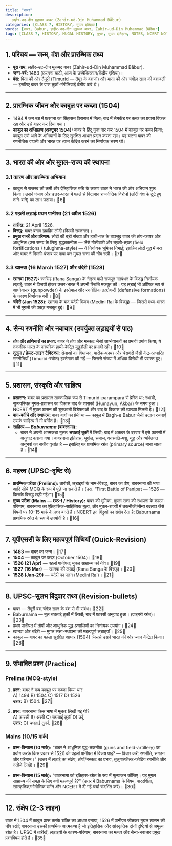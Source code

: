 ```yaml
---
title: "बाबर"
description: 
   ज़हीर-उद-दीन मुहम्मद बाबर (Zahir-ud-Din Muhammad Bābur)
categories: [CLASS 7, HISTORY, मुग़ल इतिहास]
words: [बाबर, Babur, ज़हीर-उद-दीन मुहम्मद बाबर, Zahir-ud-Din Muhammad Bābur]
tags: [CLASS 7, HISTORY, MUGAL HISTORY, मुग़ल, मुग़ल इतिहास, NOTES, NCERT NOTES]
---
```


## 1. परिचय — जन्म, वंश और प्रारम्भिक तथ्य
- **पूरा नाम:** ज़हीर-उद-दीन मुहम्मद बाबर (Zahir-ud-Din Muhammad Bābur).  
- **जन्म-वर्ष:** 1483 (फ़रग़ना घाटी, आज के उज़्बेकिस्तान/केंद्रीय एशिया)।   
- **वंश:** पिता की ओर तैमूरी (Timurid — तैमूर के वंशजो) और माता की ओर चंगीज़ खान की वंशावली — इसलिए बाबर के पास तुर्को-मंगोलियाई वंशीय दावे थे। 

---

## 2. प्रारम्भिक जीवन और काबुल पर कब्ज़ा (1504)
- 1494 में कम उम्र में फ़रग़ना का सिंहासन विरासत में मिला; बाद में सैमर्कंड पर कब्ज़ का प्रयास विफल रहा और उसे बाहर कर दिया गया।   
- **काबुल का अधिग्रहण (अक्टूबर 1504):** बाबर ने हिंदू कुश पार कर 1504 में काबुल पर कब्ज़ किया; काबुल उसे आगे के अभियानों के लिए सुरक्षित आधार प्रदान करता रहा। यह घटना बाबर की रणनीतिक वापसी और भारत पर ध्यान केंद्रित करने का निर्णायक चरण थी। 

---

## 3. भारत की ओर और मुग़ल-राज्य की स्थापना  
### 3.1 कारण और प्रारम्भिक अभियान
- काबुल से राजस्व की कमी और ऐतिहासिक रुचि के कारण बाबर ने भारत की ओर अभियान शुरू किया। उसने पंजाब और उत्तर-भारत में पहले से विद्यमान राजनीतिक विरोधों (लोदी वंश के टूटे हुए ताने-बाने) का लाभ उठाया। 6

### 3.2 पहली लड़ाईः प्रथम पानीपत (21 अप्रैल 1526)
- **तारीख:** 21 April 1526.  
- **विरुद्ध:** बाबर बनाम इब्राहिम लोदी (दिल्ली सल्तनत)।  
- **प्रमुख वजहें और परिणाम:** लोदी की बड़ी संख्या और हाथी-बल के बावजूद बाबर की तोप-फायर और आधुनिक (उस समय के लिए) युद्धतकनीक — जैसे गोलीबारी और तख़्तो-तख़्त (field fortifications / tulughma-style) — ने निर्णायक भूमिका निभाई; इब्राहिम लोदी युद्ध में मरा और बाबर ने दिल्ली-पंजाब पर दावा कर मुघल सत्ता की नींव रखी। 7

### 3.3 खानवा (16 March 1527) और चंदेरी (1528)
- **खानवा (1527):** रणसिंह (Rana Sanga) के नेतृत्व वाले राजपूत गठबंधन के विरुद्ध निर्णायक लड़ाई; बाबर ने विजयी होकर उत्तर-भारत में अपनी स्थिति मजबूत की। यह लड़ाई भी आंशिक रूप से आग्नेयास्त्र (gunpowder) के इस्तेमाल और रणनीतिक तख़्तेबन्दी (defensive formations) के कारण निर्णायक बनी। 8  
- **चंदेरी (Jan 1528):** खानवा के बाद चंदेरी विजय (Medini Rai के विरुद्ध) — जिससे मध्य-भारत में भी मुग़लों की पकड़ मजबूत हुई। 9

---

## 4. सैन्य रणनीति और नवाचार (उपर्युक्त लड़ाइयों से पाठ)
- **तोप और हाथियारों का प्रभाव:** बाबर ने तोप और मस्कट जैसी आग्नेयास्त्रों का प्रभावी प्रयोग किया; ये तकनीक भारत के पारंपरिक हाथी-केंद्रित युद्धशैली पर प्रभावी रहीं। 10  
- **तुलुमा / फ़ेल्ट-लाइन टैक्टिक्स:** सेनाओं का विभाजन, बारीक-फायर और घेराबंदी जैसी केंद्र-आधारित रणनीतियाँ (Timurid-स्त्रोत) इस्तेमाल की गईं — जिससे संख्या में अधिक विरोधी भी परास्त हुए। 11

---

## 5. प्रशासन, संस्कृति और साहित्य
- **प्रशासन:** बाबर का प्रशासन तात्कालिक रूप से Timurid-paramparā से प्रेरित था; स्थायी, सुव्यवस्थित मुगल-प्रशासन का विकास बाद के शासकों (Humayun, Akbar) के समय हुआ। NCERT में मुघल शासन की शुरुआती विशेषताओं और बाद के विकास की व्याख्या मिलती है। 12  
- **बाग-बगीचे और स्थापत्य:** बाबर बागों का प्रेमी था — काबुल में Bagh-e Babur जैसी उद्यान रचनाएँ उसके साहित्य में भी वर्णित हैं। 13  
- **साहित्य — _Baburnama_ (बाबरनामा):**  
  - बाबर ने अपनी आत्मकथा मूलतः **चघताई तुर्की** में लिखी; बाद में अकबर के दरबार में इसे फ़ारसी में अनुवाद कराया गया। बाबरनामा इतिहास, भूगोल, समाज, वनस्पति-पशु, युद्ध और व्यक्तिगत अनुभवों का सजीव वृत्तांत है — इसलिए यह प्राथमिक स्रोत (primary source) माना जाता है। 14

---

## 6. महत्त्व (UPSC-दृष्टि से)
- **प्रारम्भिक परीक्षा (Prelims):** तारीखें, लड़ाइयों के नाम-विरुद्ध, बाबर का वंश, बाबरनामा की भाषा आदि सीधे MCQ के रूप में पूछे जा सकते हैं। (उदा. “First Battle of Panipat — 1526 — किसके विरुद्ध लड़ी गई?”) 15  
- **मुख्य परीक्षा (Mains — GS-I / History):** बाबर की भूमिका, मुघल सत्ता की स्थापना के कारण-परिणाम, बाबरनामा का ऐतिहासिक-साहित्यिक मूल्य, और मुघल-राज्यों में तकनीकी/सैन्य बदलाव जैसे विषयों पर 10–15 मार्क के प्रश्न बनते हैं। NCERT इन बिंदुओं का संक्षेप देता है; Baburnama प्राथमिक स्रोत के रूप में उपयोगी है। 16

---

## 7. यूपीएससी के लिए महत्वपूर्ण तिथियाँ (Quick-Revision)
- **1483** — बाबर का जन्म। 17  
- **1504** — काबुल पर कब्ज़ (October 1504)। 18  
- **1526 (21 Apr)** — पहली पानीपत; मुघल साम्राज्य की नींव। 19  
- **1527 (16 Mar)** — खानवा की लड़ाई (Rana Sanga के विरुद्ध)। 20  
- **1528 (Jan-29)** — चंदेरी का पतन (Medini Rai)। 21

---

## 8. UPSC-सुलभ बिंदुवार तथ्य (Revision-bullets)
- बाबर — तैमूरी वंश,चंगेज़ ख़ान के वंश से भी संबंध। 22  
- Baburnama — मूल चघताई तुर्की में लिखी; बाद में फ़ारसी अनुवाद हुआ। (प्राइमरी स्रोत)। 23  
- प्रथम पानीपत में तोपों और आधुनिक युद्ध-प्रणालियों का निर्णायक उपयोग। 24  
- खानवा और चंदेरी — मुग़ल सत्ता-स्थापना की महत्वपूर्ण लड़ाइयाँ। 25  
- काबुल — बाबर का पहला सुरक्षित आधार (1504) जिससे उसने भारत की ओर ध्यान केंद्रित किया। 26

---

## 9. संभावित प्रश्न (Practice)
### Prelims (MCQ-style)
1. **प्रश्न:** बाबर ने कब काबुल पर कब्जा किया था?  
   A) 1494 B) 1504 C) 1517 D) 1526  
   **उत्तर:** B) 1504. 27

2. **प्रश्न:** बाबरनामा किस भाषा में मूलतः लिखी गई थी?  
   A) फारसी B) अरबी C) चघताई तुर्की D) उर्दू  
   **उत्तर:** C) चघताई तुर्की. 28

### Mains (10/15 मार्क)
- **प्रश्न-विन्यास (10 मार्क):** "बाबर ने आधुनिक युद्ध-तकनीक (guns and field-artillery) का प्रयोग करके किस प्रकार से 1526 की पहली पानीपत में विजय पाई? — विचार करें: रणनीति, संगठन और परिणाम।" (उत्तर में लड़ाई का संक्षेप, तोपों/मस्कट का प्रभाव, तुलुगा/फील्ड-फोर्टिंग रणनीति और नतीजे लिखें)। 29

- **प्रश्न-विन्यास (15 मार्क):** "बाबरनामा को इतिहास-स्रोत के रूप में मूल्यांकन कीजिए। यह मुग़ल साम्राज्य की समझ के लिए क्यों महत्वपूर्ण है?" (उत्तर में Baburnama के विषय, पारदर्शिता, सांस्कृतिक/भौगोलिक वर्णन और NCERT में दी गई चर्चा संदर्भित करें)। 30

---

## 12. संक्षेप (2-3 लाइन)
बाबर ने 1504 में काबुल प्राप्त करके शक्ति का आधार बनाया, 1526 में पानीपत जीतकर मुघल शासन की नींव रखी; बाबरनामा उसकी प्राथमिक आत्मकथा है जो इतिहासिक और सांस्कृतिक दोनों दृष्टियों से अमूल्य स्रोत है। UPSC में तारीखें, लड़ाइयों के कारण-परिणाम, बाबरनामा का महत्व और सैन्य-नवाचार प्रमुख प्रश्नविषय होते हैं। 35
